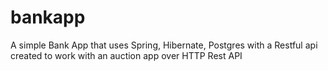 # bankapp
A simple Bank App that uses Spring, Hibernate, Postgres with a Restful api
created to work with an auction app over HTTP Rest API
